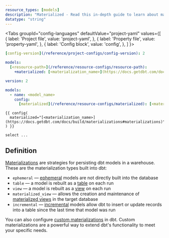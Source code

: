 ```yaml
---
resource_types: [models]
description: "Materialized - Read this in-depth guide to learn about materializations in dbt."
datatype: "string"
---
```


<Tabs
  groupId="config-languages"
  defaultValue="project-yaml"
  values={[
    { label: 'Project file', value: 'project-yaml', },
    { label: 'Property file', value: 'property-yaml', },
    { label: 'Config block', value: 'config', },
  ]
}>


<TabItem value="project-yaml">

<File name='dbt_project.yml'>

```yaml
[config-version](/reference/project-configs/config-version): 2

models:
  [<resource-path>](/reference/resource-configs/resource-path):
    +materialized: [<materialization_name>](https://docs.getdbt.com/docs/build/materializations#materializations)
```

</File>

</TabItem>


<TabItem value="property-yaml">

<File name='models/properties.yml'>

```yaml
version: 2

models:
  - name: <model_name>
    config:
      [materialized](/reference/resource-configs/materialized): [<materialization_name>](https://docs.getdbt.com/docs/build/materializations#materializations)

```

</File>

</TabItem>


<TabItem value="config">

<File name='models/<model_name>.sql'>

```jinja
{{ config(
  materialized="[<materialization_name>](https://docs.getdbt.com/docs/build/materializations#materializations)"
) }}

select ...
```

</File>

</TabItem>

</Tabs>

## Definition 

[Materializations](/docs/build/materializations#materializations) are strategies for persisting dbt models in a warehouse. These are the materialization types built into dbt:

- `ephemeral` &mdash; [ephemeral](/docs/build/materializations#ephemeral) models are not directly built into the database
- `table` &mdash; a model is rebuilt as a [table](/docs/build/materializations#table) on each run
- `view` &mdash; a model is rebuilt as a [view](/docs/build/materializations#view) on each run
- `materialized_view` &mdash; allows the creation and maintenance of [materialized views](/docs/build/materializations#materialized-view) in the target database
- `incremental` &mdash; [incremental](/docs/build/materializations#incremental) models allow dbt to insert or update records into a table since the last time that model was run

You can also configure [custom materializations](/guides/create-new-materializations?step=1) in dbt. Custom materializations are a powerful way to extend dbt's functionality to meet your specific needs.

